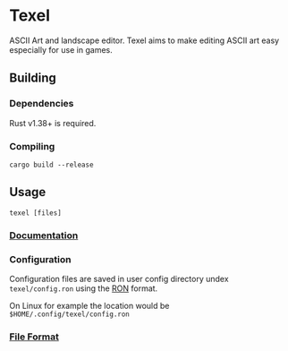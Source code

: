 # Texel

ASCII Art and landscape editor. Texel aims to make editing ASCII art easy especially
for use in games.


## Building

### Dependencies

Rust v1.38+ is required.

### Compiling

`cargo build --release`

## Usage

`texel [files]`

### [Documentation](docs/overview.md)

### Configuration

Configuration files are saved in user config directory undex `texel/config.ron` using the [RON](https://github.com/ron-rs/ron) format.

On Linux for example the location would be `$HOME/.config/texel/config.ron`

### [File Format](https://github.com/almindor/texel_types)
